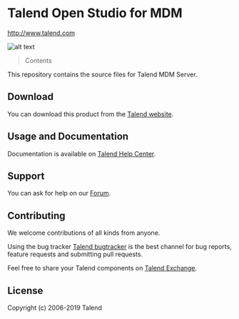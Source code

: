 # Talend Open Studio for MDM
http://www.talend.com


![alt text](https://www.talend.com/wp-content/uploads/2016/07/talend-logo.png "Talend")


> Contents

This repository contains the source files for Talend MDM Server.

## Download

You can download this product from the [Talend website](http://www.talend.com/download/talend-open-studio?qt-product_tos_download_new=4&utm_medium=communityext&utm_source=github&utm_campaign=tosmdm).


## Usage and Documentation

Documentation is available on [Talend Help Center](http://help.talend.com/).



## Support

You can ask for help on our [Forum](http://www.talend.com/services/global-technical-support).


## Contributing

We welcome contributions of all kinds from anyone.

Using the bug tracker [Talend bugtracker](http://jira.talendforge.org/) is the best channel for bug reports, feature requests and submitting pull requests.

Feel free to share your Talend components on [Talend Exchange](http://www.talendforge.org/exchange).

## License

Copyright (c) 2006-2019 Talend
